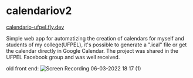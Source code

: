 # calendariov2
 
[calendario-ufpel.fly.dev](https://calendario-ufpel.fly.dev/)
 
 Simple web app for automatizing the creation of calendars for myself and students of my college(UFPEL), it's possible to generate a ".ical" file or get the calendar directly in Google Calendar. The project was shared in the UFPEL Facebook group and was well received.
 
 old front end:
![Screen Recording 06-03-2022 18 17 (1)](https://user-images.githubusercontent.com/20791940/158383705-777db1e4-106f-4717-91eb-627fe4a9fc31.gif)



